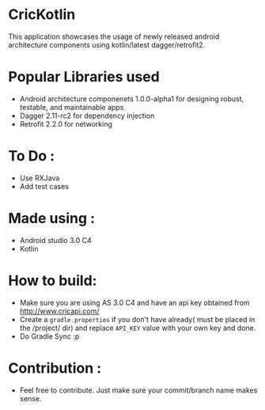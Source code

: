 # CricKotlin
This application showcases the usage of newly released android architecture components using kotlin/latest dagger/retrofit2.

# Popular Libraries used 

- Android architecture componenets 1.0.0-alpha1 for designing robust, testable, and maintainable apps
- Dagger 2.11-rc2 for dependency injection
- Retrofit 2.2.0 for networking

# To Do : 

 - Use RXJava
 - Add test cases

# Made using : 

- Android studio 3.0 C4
- Kotlin

# How to build:

- Make sure you are using AS 3.0 C4 and have an api key obtained from http://www.cricapi.com/
- Create a `gradle.properties` if you don't have already( must be placed in the /project/ dir) and replace `API_KEY` value with your own key and done.
- Do Gradle Sync :p

# Contribution : 

- Feel free to contribute. Just make sure your commit/branch name makes sense.
